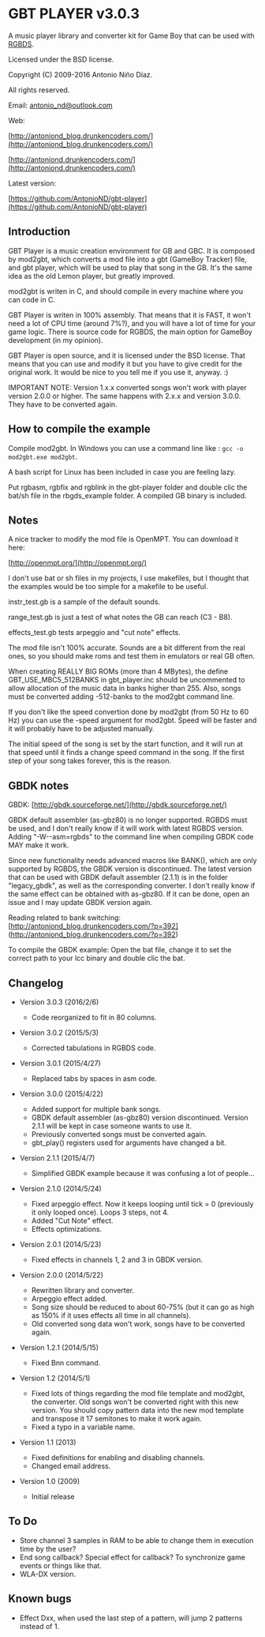 GBT PLAYER  v3.0.3
==================

A music player library and converter kit for Game Boy that can be used with
[RGBDS](https://github.com/bentley/rgbds).

Licensed under the BSD license.

Copyright (C) 2009-2016 Antonio Niño Díaz.

All rights reserved.

Email: antonio_nd@outlook.com

Web:

[http://antoniond_blog.drunkencoders.com/](http://antoniond_blog.drunkencoders.com/)

[http://antoniond.drunkencoders.com/](http://antoniond.drunkencoders.com/)

Latest version:

[https://github.com/AntonioND/gbt-player](https://github.com/AntonioND/gbt-player)

Introduction
------------

GBT Player is a music creation environment for GB and GBC. It is composed by
mod2gbt, which converts a mod file into a gbt (GameBoy Tracker) file, and gbt
player, which will be used to play that song in the GB. It's the same idea as
the old Lemon player, but greatly improved.

mod2gbt is writen in C, and should compile in every machine where you can code
in C.

GBT Player is writen in 100% assembly. That means that it is FAST, it won't need
a lot of CPU time (around 7%?), and you will have a lot of time for your game
logic. There is source code for RGBDS, the main option for GameBoy development
(in my opinion).

GBT Player is open source, and it is licensed under the BSD license. That means
that you can use and modify it but you have to give credit for the original
work. It would be nice to you tell me if you use it, anyway. :)

IMPORTANT NOTE: Version 1.x.x converted songs won't work with player version
2.0.0 or higher. The same happens with 2.x.x and version 3.0.0. They have to be
converted again.

How to compile the example
--------------------------

Compile mod2gbt. In Windows you can use a command line like :
`gcc -o mod2gbt.exe mod2gbt`.

A bash script for Linux has been included in case you are feeling lazy.

Put rgbasm, rgbfix and rgblink in the gbt-player folder and double clic the
bat/sh file in the rbgds_example folder. A compiled GB binary is included.

Notes
-----

A nice tracker to modify the mod file is OpenMPT. You can download it here:

[http://openmpt.org/](http://openmpt.org/)

I don't use bat or sh files in my projects, I use makefiles, but I thought that
the examples would be too simple for a makefile to be useful.

instr_test.gb is a sample of the default sounds.

range_test.gb is just a test of what notes the GB can reach (C3 - B8).

effects_test.gb tests arpeggio and "cut note" effects.

The mod file isn't 100% accurate. Sounds are a bit different from the real ones,
so you should make roms and test them in emulators or real GB often.

When creating REALLY BIG ROMs (more than 4 MBytes), the define
GBT_USE_MBC5_512BANKS in gbt_player.inc should be uncommented to allow
allocation of the music data in banks higher than 255. Also, songs must be
converted adding -512-banks to the mod2gbt command line.

If you don't like the speed convertion done by mod2gbt (from 50 Hz to 60 Hz) you
can use the -speed argument for mod2gbt. Speed will be faster and it will
probably have to be adjusted manually.

The initial speed of the song is set by the start function, and it will run at
that speed until it finds a change speed command in the song. If the first step
of your song takes forever, this is the reason.

GBDK notes
----------

GBDK: [http://gbdk.sourceforge.net/](http://gbdk.sourceforge.net/)

GBDK default assembler (as-gbz80) is no longer supported. RGBDS must be used,
and I don't really know if it will work with latest RGBDS version. Adding
"-W--asm=rgbds" to the command line when compiling GBDK code MAY make it work.

Since new functionality needs advanced macros like BANK(), which are only
supported by RGBDS, the GBDK version is discontinued. The latest version that
can be used with GBDK default assembler (2.1.1) is in the folder "legacy_gbdk",
as well as the corresponding converter. I don't really know if the same effect
can be obtained with as-gbz80. If it can be done, open an issue and I may update
GBDK version again.

Reading related to bank switching:
[http://antoniond_blog.drunkencoders.com/?p=392] (http://antoniond_blog.drunkencoders.com/?p=392)

To compile the GBDK example: Open the bat file, change it to set the correct
path to your lcc binary and double clic the bat.

Changelog
---------

* Version 3.0.3 (2016/2/6)
    - Code reorganized to fit in 80 columns.

* Version 3.0.2 (2015/5/3)
    - Corrected tabulations in RGBDS code.

* Version 3.0.1 (2015/4/27)
    - Replaced tabs by spaces in asm code.

* Version 3.0.0 (2015/4/22)
    - Added support for multiple bank songs.
    - GBDK default assembler (as-gbz80) version discontinued. Version 2.1.1 will
      be kept in case someone wants to use it.
    - Previously converted songs must be converted again.
    - gbt_play() registers used for arguments have changed a bit.

* Version 2.1.1 (2015/4/7)
    - Simplified GBDK example because it was confusing a lot of people...

* Version 2.1.0 (2014/5/24)
    - Fixed arpeggio effect. Now it keeps looping until tick = 0 (previously it
      only looped once). Loops 3 steps, not 4.
    - Added "Cut Note" effect.
    - Effects optimizations.

* Version 2.0.1 (2014/5/23)
    - Fixed effects in channels 1, 2 and 3 in GBDK version.

* Version 2.0.0 (2014/5/22)
    - Rewritten library and converter.
    - Arpeggio effect added.
    - Song size should be reduced to about 60-75% (but it can go as high as 150%
      if it uses effects all time in all channels).
    - Old converted song data won't work, songs have to be converted again.

* Version 1.2.1 (2014/5/15)
    - Fixed Bnn command.

* Version 1.2 (2014/5/1)
    - Fixed lots of things regarding the mod file template and mod2gbt, the
      converter. Old songs won't be converted right with this new version. You
      should copy pattern data into the new mod template and transpose it 17
      semitones to make it work again.
    - Fixed a typo in a variable name.

* Version 1.1 (2013)
    - Fixed definitions for enabling and disabling channels.
    - Changed email address.

* Version 1.0 (2009)
    - Initial release

To Do
-----

- Store channel 3 samples in RAM to be able to change them in execution time by
  the user?
- End song callback? Special effect for callback? To synchronize game events or
  things like that.
- WLA-DX version.

Known bugs
----------

- Effect Dxx, when used the last step of a pattern, will jump 2 patterns instead
  of 1.

